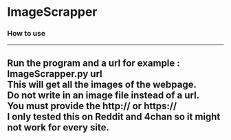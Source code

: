 # ImageScrapper
### How to use  
----
Run the program and a url for example :  
ImageScrapper.py url  
This will get all the images of the webpage.  
Do not write in an image file instead of a url.  
You must provide the http:// or https://  
I only tested this on Reddit and 4chan so it might not work for every site.
----
